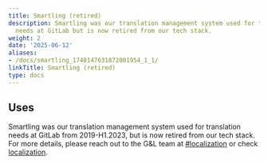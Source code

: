 ```yaml
---
title: Smartling (retired)
description: Smartling was our translation management system used for translation
  needs at GitLab but is now retired from our tech stack.
weight: 2
date: '2025-06-12'
aliases:
- /docs/smartling_1748147631872001954_1_1/
linkTitle: Smartling (retired)
type: docs
---
```


<link rel="stylesheet" type="text/css" href="/stylesheets/biztech.css" />

## Uses

Smartling was our translation management system used for translation needs at GitLab from 2019-H1.2023, but is now retired from our tech stack. For more details, please reach out to the G&L team at [#localization](https://gitlab.slack.com/archives/C04P44Y06CS) or check [localization](/handbook/marketing/localization/).
